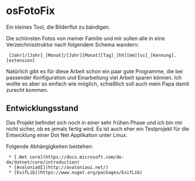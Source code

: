 # osFotoFix

Ein kleines Tool, die Bilderflut zu bändigen.

Die schönsten Fotos von meiner Familie und mir sollen alle in eine Verzeichnisstruktur nach folgendem Schema wandern:

     [Jahr]/[Jahr]_[Monat]/[Jahr][Monat][Tag]_[hh][mm][ss]_[Kennung].[extension]

Natürlich gibt es für diese Arbeit schon ein paar gute Programme, die bei passender Konfiguration und Einarbeitung
viel Arbeit sparen können. Ich wollte es aber so einfach wie möglich, schießlich soll auch mein Papa damit zurecht kommen.

## Entwicklungsstand

Das Projekt befindet sich noch in einer sehr frühen Phase und ich bin mir nicht sicher, ob es jemals fertig wird.
Es ist auch eher ein Testprojekt für die Entwicklung einer Dot Net Applikation unter Linux.

Folgende Abhängigkeiten bestehen:

     * [.Net core](https://docs.microsoft.com/de-de/dotnet/core/introduction)
     * [AvaloniaUI](http://avaloniaui.net/)
     * [ExifLib](https://www.nuget.org/packages/ExifLib)
